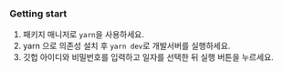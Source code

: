 ### Getting start

1. 패키지 매니저로 `yarn`을 사용하세요.
2. yarn 으로 의존성 설치 후 `yarn dev`로 개발서버를 실행하세요.
3. 깃헙 아이디와 비밀번호를 입력하고 일자를 선택한 뒤 실행 버튼을 누르세요.